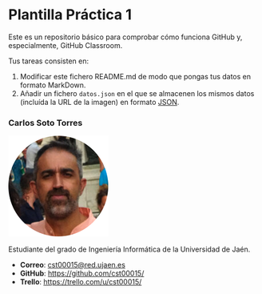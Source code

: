 # Plantilla Práctica 1
Este es un repositorio básico para comprobar cómo funciona GitHub y, especialmente, GitHub Classroom.

Tus tareas consisten en:
1) Modificar este fichero README.md de modo que pongas tus datos en formato MarkDown.
2) Añadir un fichero <code>datos.json</code> en el que se almacenen los mismos datos (incluída la URL de la imagen) en formato [JSON](https://es.wikipedia.org/wiki/JSON).

### Carlos Soto Torres
<img src='/vrivas-2022.png' width='200px'>

Estudiante del grado de Ingeniería Informática de la Universidad de Jaén.
* **Correo**: cst00015@red.ujaen.es
* **GitHub**: https://github.com/cst00015/
* **Trello**: https://trello.com/u/cst00015/
